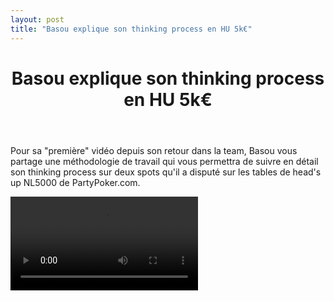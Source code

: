 ```yaml
---
layout: post
title: "Basou explique son thinking process en HU 5k€"
---
```


<header>
	<h1>
		Basou explique son thinking process en HU 5k€
	</h1>
</header>
<div class="content">
	<p>
		Pour sa "première" vidéo depuis son retour dans la team, Basou vous partage une méthodologie de travail qui vous permettra de suivre en détail son thinking process sur deux spots qu'il a disputé sur les tables de head's up NL5000 de PartyPoker.com.
	</p>
	<div class="video-container">
		<video id="player" controls>
			<source src="http://videos.poker-academie.com/videos/Basou_NL5K.mp4" type="video/mp4" />
		</video>
	</div>
</div>
